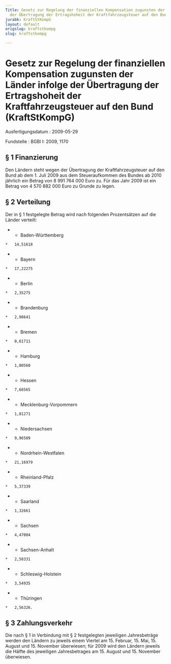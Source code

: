 ```yaml
---
Title: Gesetz zur Regelung der finanziellen Kompensation zugunsten der Länder infolge
  der Übertragung der Ertragshoheit der Kraftfahrzeugsteuer auf den Bund
jurabk: KraftStKompG
layout: default
origslug: kraftstkompg
slug: kraftstkompg

---
```


# Gesetz zur Regelung der finanziellen Kompensation zugunsten der Länder infolge der Übertragung der Ertragshoheit der Kraftfahrzeugsteuer auf den Bund (KraftStKompG)

Ausfertigungsdatum
:   2009-05-29

Fundstelle
:   BGBl I: 2009, 1170


## § 1 Finanzierung

Den Ländern steht wegen der Übertragung der Kraftfahrzeugsteuer auf
den Bund ab dem 1. Juli 2009 aus dem Steueraufkommen des Bundes ab
2010 jährlich ein Betrag von 8 991 764 000 Euro zu. Für das Jahr 2009
ist ein Betrag von 4 570 882 000 Euro zu Grunde zu legen.


## § 2 Verteilung

Der in § 1 festgelegte Betrag wird nach folgenden Prozentsätzen auf
die Länder verteilt:

*    *   Baden-Württemberg

    *   14,51618


*    *   Bayern

    *   17,22275


*    *   Berlin

    *   2,35275


*    *   Brandenburg

    *   2,98641


*    *   Bremen

    *   0,61711


*    *   Hamburg

    *   1,80560


*    *   Hessen

    *   7,68565


*    *   Mecklenburg-Vorpommern

    *   1,81271


*    *   Niedersachsen

    *   9,96509


*    *   Nordrhein-Westfalen

    *   21,16979


*    *   Rheinland-Pfalz

    *   5,37339


*    *   Saarland

    *   1,32661


*    *   Sachsen

    *   4,47004


*    *   Sachsen-Anhalt

    *   2,58331


*    *   Schleswig-Holstein

    *   3,54935


*    *   Thüringen

    *   2,56326.





## § 3 Zahlungsverkehr

Die nach § 1 in Verbindung mit § 2 festgelegten jeweiligen
Jahresbeträge werden den Ländern zu jeweils einem Viertel am 15.
Februar, 15. Mai, 15. August und 15. November überwiesen; für 2009
wird den Ländern jeweils die Hälfte des jeweiligen Jahresbetrages am
15\. August und 15. November überwiesen.


